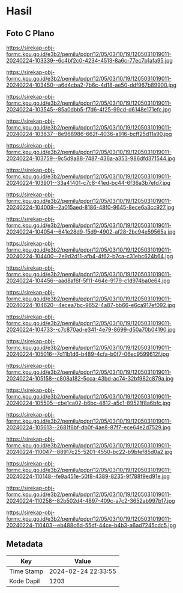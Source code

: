 # Hasil

## Foto C Plano

https://sirekap-obj-formc.kpu.go.id/e3b2/pemilu/pdpr/12/05/03/10/19/1205031019011-20240224-103339--6c4bf2c0-4234-4513-8a6c-77ec7b1afa95.jpg

https://sirekap-obj-formc.kpu.go.id/e3b2/pemilu/pdpr/12/05/03/10/19/1205031019011-20240224-103450--a6d4cba2-7b6c-4d18-ae50-ddf967b89900.jpg

https://sirekap-obj-formc.kpu.go.id/e3b2/pemilu/pdpr/12/05/03/10/19/1205031019011-20240224-103545--85a0dbb5-f7d6-4f25-99cd-d6148e171efc.jpg

https://sirekap-obj-formc.kpu.go.id/e3b2/pemilu/pdpr/12/05/03/10/19/1205031019011-20240224-103637--8e968986-662f-4036-a916-bcff25d11a90.jpg

https://sirekap-obj-formc.kpu.go.id/e3b2/pemilu/pdpr/12/05/03/10/19/1205031019011-20240224-103759--9c5d9a88-7487-436a-a353-986dfd371544.jpg

https://sirekap-obj-formc.kpu.go.id/e3b2/pemilu/pdpr/12/05/03/10/19/1205031019011-20240224-103901--33a41401-c7c8-41ed-bc44-6f36a3b7efd7.jpg

https://sirekap-obj-formc.kpu.go.id/e3b2/pemilu/pdpr/12/05/03/10/19/1205031019011-20240224-104009--2a015aed-8186-48f0-9645-8ece6a3cc927.jpg

https://sirekap-obj-formc.kpu.go.id/e3b2/pemilu/pdpr/12/05/03/10/19/1205031019011-20240224-104054--641e28d9-f5d9-4902-af28-2bc94e59565a.jpg

https://sirekap-obj-formc.kpu.go.id/e3b2/pemilu/pdpr/12/05/03/10/19/1205031019011-20240224-104400--2e9d2d11-afb4-4f62-b7ca-c31ebc624b64.jpg

https://sirekap-obj-formc.kpu.go.id/e3b2/pemilu/pdpr/12/05/03/10/19/1205031019011-20240224-104456--aad8af6f-5f11-464e-9179-c1d974ba0e64.jpg

https://sirekap-obj-formc.kpu.go.id/e3b2/pemilu/pdpr/12/05/03/10/19/1205031019011-20240224-104620--4ecea7bc-9652-4a87-bb66-e6ca917ef092.jpg

https://sirekap-obj-formc.kpu.go.id/e3b2/pemilu/pdpr/12/05/03/10/19/1205031019011-20240224-104733--c7c870ad-e341-4e79-8699-d50a70b04190.jpg

https://sirekap-obj-formc.kpu.go.id/e3b2/pemilu/pdpr/12/05/03/10/19/1205031019011-20240224-105016--7d11b1d6-b489-4cfa-b0f7-06ec9599612f.jpg

https://sirekap-obj-formc.kpu.go.id/e3b2/pemilu/pdpr/12/05/03/10/19/1205031019011-20240224-105158--c808a182-5cca-43bd-ac74-32bf982c879a.jpg

https://sirekap-obj-formc.kpu.go.id/e3b2/pemilu/pdpr/12/05/03/10/19/1205031019011-20240224-105505--cbe1ca02-b6bc-4812-a5c1-89521f8a6bfc.jpg

https://sirekap-obj-formc.kpu.go.id/e3b2/pemilu/pdpr/12/05/03/10/19/1205031019011-20240224-105613--2681f6bf-db0f-4ae8-87f7-ece64e2d7529.jpg

https://sirekap-obj-formc.kpu.go.id/e3b2/pemilu/pdpr/12/05/03/10/19/1205031019011-20240224-110047--88917c25-5201-4550-bc22-b9bfef85d0a2.jpg

https://sirekap-obj-formc.kpu.go.id/e3b2/pemilu/pdpr/12/05/03/10/19/1205031019011-20240224-110148--fe9a451e-50f8-4389-8235-9f788f9ed91e.jpg

https://sirekap-obj-formc.kpu.go.id/e3b2/pemilu/pdpr/12/05/03/10/19/1205031019011-20240224-110258--82b502d4-4897-409c-a7c2-3652ab997b17.jpg

https://sirekap-obj-formc.kpu.go.id/e3b2/pemilu/pdpr/12/05/03/10/19/1205031019011-20240224-110403--eb488c6d-55df-44ce-b4b3-a6ad7245cdc5.jpg


## Metadata

| Key        | Value               |
| ---------- | ------------------- |
| Time Stamp | 2024-02-24 22:33:55 |
| Kode Dapil | 1203                |



